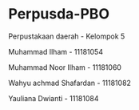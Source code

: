 # Perpusda-PBO
Perpustakaan daerah - Kelompok 5



Muhammad Ilham - 11181054

Muhammad Noor Ilham - 11181060

Wahyu achmad Shafardan  - 11181082

Yauliana Dwianti - 11181084
